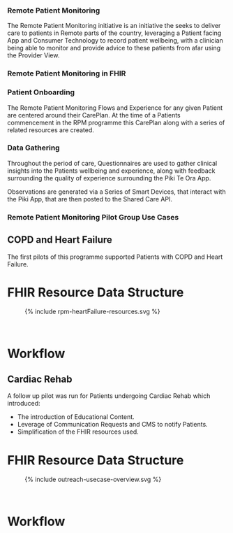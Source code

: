 ### Remote Patient Monitoring

The Remote Patient Monitoring initiative is an initiative the seeks to deliver care to patients in Remote parts of the country, leveraging a Patient facing App and  Consumer Technology to record patient wellbeing, with a clinician being able to monitor and provide advice to these patients from afar using the Provider View.

### Remote Patient Monitoring in FHIR 


### Patient Onboarding

The Remote Patient Monitoring Flows and Experience for any given Patient are centered around their CarePlan. At the time of a Patients commencement in the RPM programme this CarePlan along with a series of related resources are created.

### Data Gathering

Throughout the period of care, Questionnaires are used to gather clinical insights into the Patients wellbeing and experience, along with feedback surrounding the quality of experience surrounding the Piki Te Ora App.

Observations are generated via a Series of Smart Devices, that interact with the Piki App, that are then posted to the Shared Care API.

### Remote Patient Monitoring Pilot Group Use Cases

## COPD and Heart Failure

The first pilots of this programme supported Patients with COPD and Heart Failure.

# FHIR Resource Data Structure

<figure>
  <!-- Generated from `input/images-source/rpm-heartFailure-resources.plantuml` -->
  {% include rpm-heartFailure-resources.svg %}
</figure>
<br clear="all">

# Workflow

## Cardiac Rehab

A follow up pilot was run for Patients undergoing Cardiac Rehab which introduced:

- The introduction of Educational Content.
- Leverage of Communication Requests and CMS to notify Patients.
- Simplification of the FHIR resources used.

# FHIR Resource Data Structure

<figure>
  <!-- Generated from `input/images-source/outreach-usecase-overview.plantuml` -->
  {% include outreach-usecase-overview.svg %}
</figure>
<br clear="all">

# Workflow


 



